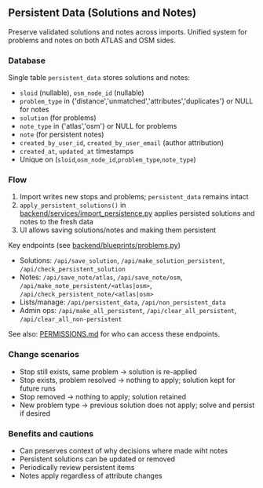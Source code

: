 ## Persistent Data (Solutions and Notes)

Preserve validated solutions and notes across imports. Unified system for problems and notes on both ATLAS and OSM sides.

### Database

Single table `persistent_data` stores solutions and notes:
- `sloid` (nullable), `osm_node_id` (nullable)
- `problem_type` in {'distance','unmatched','attributes','duplicates'} or NULL for notes
- `solution` (for problems)
- `note_type` in {'atlas','osm'} or NULL for problems
- `note` (for persistent notes)
- `created_by_user_id`, `created_by_user_email` (author attribution)
- `created_at`, `updated_at` timestamps
- Unique on (`sloid`,`osm_node_id`,`problem_type`,`note_type`)

### Flow

1) Import writes new stops and problems; `persistent_data` remains intact
2) `apply_persistent_solutions()` in [backend/services/import_persistence.py](../backend/services/import_persistence.py) applies persisted solutions and notes to the fresh data
3) UI allows saving solutions/notes and making them persistent

Key endpoints (see [backend/blueprints/problems.py](../backend/blueprints/problems.py))
- Solutions: `/api/save_solution`, `/api/make_solution_persistent`, `/api/check_persistent_solution`
- Notes: `/api/save_note/atlas`, `/api/save_note/osm`, `/api/make_note_persistent/<atlas|osm>`, `/api/check_persistent_note/<atlas|osm>`
- Lists/manage: `/api/persistent_data`, `/api/non_persistent_data`
- Admin ops: `/api/make_all_persistent`, `/api/clear_all_persistent`, `/api/clear_all_non-persistent`

See also: [PERMISSIONS.md](./PERMISSIONS.md) for who can access these endpoints.

### Change scenarios

- Stop still exists, same problem → solution is re-applied
- Stop exists, problem resolved → nothing to apply; solution kept for future runs
- Stop removed → nothing to apply; solution retained
- New problem type → previous solution does not apply; solve and persist if desired

### Benefits and cautions

- Can preserves context of why decisions where made wiht notes
- Persistent solutions can be updated or removed
- Periodically review persistent items
- Notes apply regardless of attribute changes

